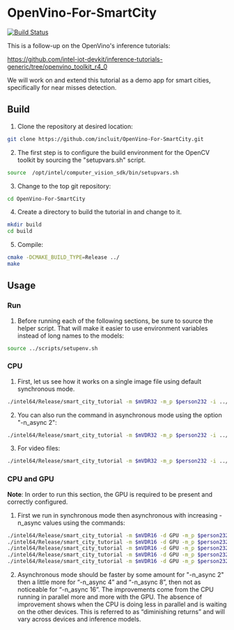 # OpenVino-For-SmartCity

[![Build Status](https://travis-ci.org/incluit/OpenVino-For-SmartCity.svg?branch=master)](https://travis-ci.org/incluit/OpenVino-For-SmartCity#)

This is a follow-up on the OpenVino's inference tutorials:

https://github.com/intel-iot-devkit/inference-tutorials-generic/tree/openvino_toolkit_r4_0

We will work on and extend this tutorial as a demo app for smart cities, specifically for near misses detection.

## Build

1. Clone the repository at desired location:

```Bash
git clone https://github.com/incluit/OpenVino-For-SmartCity.git
```

2. The first step is to configure the build environment for the OpenCV toolkit by sourcing the "setupvars.sh" script.

```Bash
source  /opt/intel/computer_vision_sdk/bin/setupvars.sh
```

3. Change to the top git repository:

```Bash
cd OpenVino-For-SmartCity
```


4. Create a directory to build the tutorial in and change to it.

```Bash
mkdir build
cd build
```

5. Compile:

```Bash
cmake -DCMAKE_BUILD_TYPE=Release ../
make
```

## Usage

### Run

1. Before running each of the following sections, be sure to source the helper script.  That will make it easier to use environment variables instead of long names to the models:

```bash
source ../scripts/setupenv.sh 
```


### CPU

1. First, let us see how it works on a single image file using default synchronous mode.

```bash
./intel64/Release/smart_city_tutorial -m $mVDR32 -m_p $person232 -i ../data/car_1.bmp
```


2. You can also run the command in asynchronous mode using the option "-n_async 2":

```bash
./intel64/Release/smart_city_tutorial -m $mVDR32 -m_p $person232 -i ../data/car_1.bmp -n_async 2
```

3. For video files:

```bash
./intel64/Release/smart_city_tutorial -m $mVDR32 -m_p $person232 -i ../data/cars_768x768.h264 -n_async 1
```

### CPU and GPU

**Note**: In order to run this section, the GPU is required to be present and correctly configured.

1. First we run in synchronous mode then asynchronous with increasing -n_async values using the commands:

```Bash
./intel64/Release/smart_city_tutorial -m $mVDR16 -d GPU -m_p $person232 -d_p GPU -i ../data/cars_768x768.h264 -n_async 1
./intel64/Release/smart_city_tutorial -m $mVDR16 -d GPU -m_p $person232 -d_p GPU -i ../data/cars_768x768.h264 -n_async 2
./intel64/Release/smart_city_tutorial -m $mVDR16 -d GPU -m_p $person232 -d_p GPU -i ../data/cars_768x768.h264 -n_async 4
./intel64/Release/smart_city_tutorial -m $mVDR16 -d GPU -m_p $person232 -d_p GPU -i ../data/cars_768x768.h264 -n_async 8
./intel64/Release/smart_city_tutorial -m $mVDR16 -d GPU -m_p $person232 -d_p GPU -i ../data/cars_768x768.h264 -n_async 16
```

2. Asynchronous mode should be faster by some amount for "-n_async 2" then a little more for “-n_async 4” and “-n_async 8”, then not as noticeable for “-n_async 16”.  The improvements come from the CPU running in parallel more and more with the GPU.  The absence of improvement shows when the CPU is doing less in parallel and is waiting on the other devices.  This is referred to as “diminishing returns” and will vary across devices and inference models.
